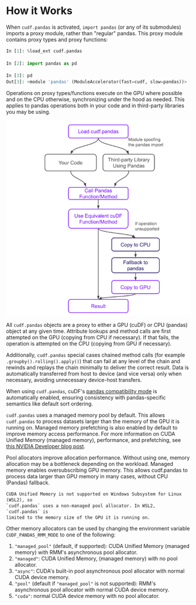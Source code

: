 # How it Works

When `cudf.pandas` is activated, `import pandas` (or any of its
submodules) imports a proxy module, rather than "regular" pandas. This
proxy module contains proxy types and proxy functions:

```python
In [1]: %load_ext cudf.pandas

In [2]: import pandas as pd

In [3]: pd
Out[3]: <module 'pandas' (ModuleAccelerator(fast=cudf, slow=pandas))>
```

Operations on proxy types/functions execute on the GPU where
possible and on the CPU otherwise, synchronizing under the hood as
needed. This applies to pandas operations both in your code and
in third-party libraries you may be using.

![cudf-pandas-execution-flow](../_static/cudf-pandas-execution-flow.png)

All `cudf.pandas` objects are a proxy to either a GPU (cuDF) or CPU
(pandas) object at any given time. Attribute lookups and method calls
are first attempted on the GPU (copying from CPU if necessary).  If
that fails, the operation is attempted on the CPU (copying from GPU if
necessary).

Additionally, `cudf.pandas` special cases chained method calls (for
example `.groupby().rolling().apply()`) that can fail at any level of
the chain and rewinds and replays the chain minimally to deliver the
correct result. Data is automatically transferred from host to device
(and vice versa) only when necessary, avoiding unnecessary device-host
transfers.

When using `cudf.pandas`, cuDF's [pandas compatibility
mode](api.options) is automatically enabled, ensuring consistency with
pandas-specific semantics like default sort ordering.

`cudf.pandas` uses a managed memory pool by default. This allows `cudf.pandas` to process datasets larger than the memory of the GPU it is running on. Managed memory prefetching is also enabled by default to improve memory access performance. For more information on CUDA Unified Memory (managed memory), performance, and prefetching, see [this NVIDIA Developer blog post](https://developer.nvidia.com/blog/improving-gpu-memory-oversubscription-performance/).

Pool allocators improve allocation performance. Without using one, memory
allocation may be a bottleneck depending on the workload. Managed memory
enables oversubscribing GPU memory. This allows cudf.pandas to process
data larger than GPU memory in many cases, without CPU (Pandas) fallback.

```{note}
CUDA Unified Memory is not supported on Windows Subsystem for Linux (WSL2), so
`cudf.pandas` uses a non-managed pool allocator. In WSL2, `cudf.pandas` is
limited to the memory size of the GPU it is running on.
```

Other memory allocators can be used by changing the environment
variable `CUDF_PANDAS_RMM_MODE` to one of the following:

1. `"managed_pool"` (default, if supported): CUDA Unified Memory (managed memory) with RMM's asynchronous pool allocator.
2. `"managed"`: CUDA Unified Memory, (managed memory) with no pool allocator.
3. `"async"`: CUDA's built-in pool asynchronous pool allocator with normal CUDA device memory.
4. `"pool"` (default if `"managed_pool"` is not supported): RMM's asynchronous pool allocator with normal CUDA device memory.
5. `"cuda"`: normal CUDA device memory with no pool allocator.
